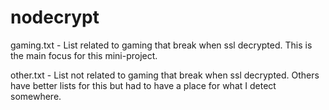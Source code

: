 # nodecrypt
gaming.txt - List related to gaming that break when ssl decrypted. 
This is the main focus for this mini-project. 

other.txt - List not related to gaming that break when ssl decrypted. 
Others have better lists for this but had to have a place for what I detect somewhere.
